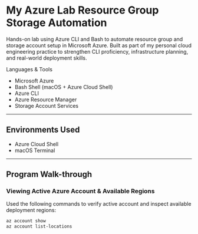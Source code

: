 # My Azure Lab Resource Group Storage Automation
Hands-on lab using Azure CLI and Bash to automate resource group and storage account setup in Microsoft Azure. Built as part of my personal cloud engineering practice to strengthen CLI proficiency, infrastructure planning, and real-world deployment skills.


Languages & Tools

- Microsoft Azure  
- Bash Shell (macOS + Azure Cloud Shell)  
- Azure CLI  
- Azure Resource Manager  
- Storage Account Services  

---

## Environments Used

- Azure Cloud Shell  
- macOS Terminal  

---

##  Program Walk-through

### Viewing Active Azure Account & Available Regions

Used the following commands to verify active account and inspect available deployment regions:

```bash
az account show
az account list-locations
